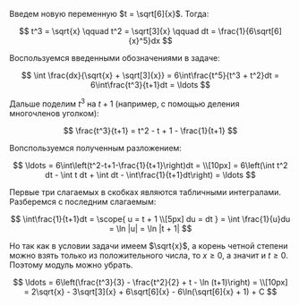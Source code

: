 Введем новую переменную $t = \sqrt[6]{x}$. Тогда:

$$ t^3 = \sqrt{x} \qquad t^2 = \sqrt[3]{x} \qquad dt = \frac{1}{6\sqrt[6]{x}^5}dx $$

Воспользуемся введенными обозначениями в задаче:

$$ \int \frac{dx}{\sqrt{x} + \sqrt[3]{x}} = 6\int\frac{t^5}{t^3 + t^2}dt = 6\int\frac{t^3}{t+1}dt = \ldots $$

Дальше поделим $t^3$ на $t+1$ (например, с помощью деления многочленов уголком):

$$ \frac{t^3}{t+1} = t^2 - t + 1 - \frac{1}{t+1} $$

Вопспользуемся полученным разложением:

$$ \ldots = 6\int\left(t^2-t+1-\frac{1}{t+1}\right)dt = \\[10px] = 6\left(\int t^2 dt - \int t dt + \int dt - \int\frac{1}{t+1}dt\right) = \ldots $$

Первые три слагаемых в скобках являются табличными интегралами. Разберемся с последним слагаемым:

$$ \int\frac{1}{t+1}dt = \scope{ u = t + 1 \\[5px] du = dt } = \int \frac{1}{u}du = \ln |u| = \ln |t + 1| $$

Но так как в условии задачи имеем $\sqrt{x}$, а корень четной степени можно взять только из положительного числа, то $x \geq 0$, а значит и $t \geq 0$. Поэтому модуль можно убрать.

$$ \ldots = 6\left(\frac{t^3}{3} - \frac{t^2}{2} + t - \ln (t+1)\right) = \\[10px] = 2\sqrt{x} - 3\sqrt[3]{x} + 6\sqrt[6]{x} - 6\ln(\sqrt[6]{x} + 1) + C $$
